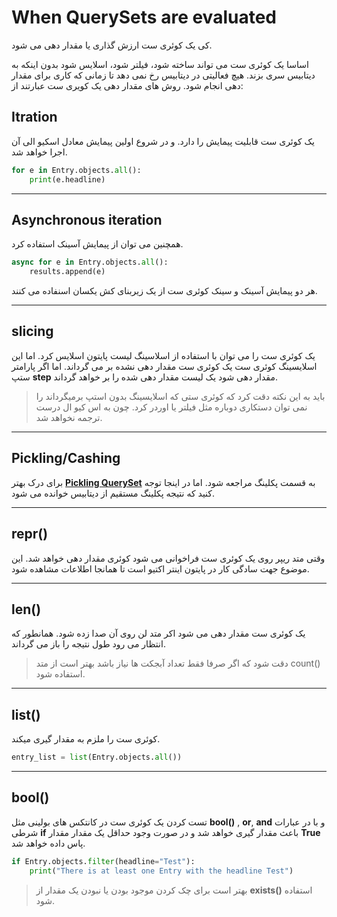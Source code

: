 # When QuerySets are evaluated
کی یک کوئری ست ارزش گذاری یا مقدار دهی می شود.

اساسا یک کوئری ست می تواند ساخته شود، فیلتر شود، اسلایس شود بدون اینکه به دیتابیس سری بزند. هیچ فعالیتی در دیتابیس رخ نمی دهد تا زمانی که کاری برای مقدار دهی انجام شود.
روش های مقدار دهی یک کويری ست عبارتند از:

## Itration
یک کوئری ست قابلیت پیمایش را دارد. و در شروع اولین پیمایش معادل اسکیو الی آن اجرا خواهد شد.
```python
for e in Entry.objects.all():
    print(e.headline)
```
___
## Asynchronous iteration
همچنین  می توان از پیمایش آسینک استفاده کرد.

```python
async for e in Entry.objects.all():
    results.append(e)
```
هر دو پیمایش آسینک و سینک کوئری ست از یک زیربنای کش یکسان اسنفاده می کنند.

___
## slicing
یک کوئری ست را می توان با استفاده از اسلاسینگ لیست پایتون اسلایس کرد. اما این اسلایسینگ کوئری ست یک کوئری ست مقدار دهی نشده بر می گرداند. اما اگر پارامتر ستپ **step**  مقدار دهی شود یک لیست مقدار دهی شده را بر خواهد گرداند. 
> باید به این نکته دقت کرد که کوئری ستی که اسلایسینگ بدون استپ برمیگرداند را نمی توان دستکاری دوباره مثل فیلتر یا اوردر کرد. چون به اس کیو ال درست ترجمه نخواهد شد.
___
## Pickling/Cashing
برای درک بهتر [**Pickling QuerySet**](./picklingQuerySets.md) به قسمت پکلینگ مراجعه شود.
اما در اینجا توجه کنید که نتیجه پکلینگ مستقیم از دیتابیس خوانده می شود.
___
## repr() 
وقتی متد ریپر روی یک کوئری ست فراخوانی می شود کوئری مقدار دهی خواهد شد.
این موضوع جهت سادگی کار در پایتون اینتر اکتیو است تا همانجا اطلاعات مشاهده شود.
___
## len()
یک کوئری ست مقدار دهی می شود اکر متد لن روی آن صدا زده شود.
همانطور که انتظار می رود طول نتیجه را باز می گرداند.
>دقت شود که اگر صرفا فقط تعداد آبجکت ها نیاز باشد بهتر است از متد count() استفاده شود.
___
## list()
کوئری ست را ملزم به مقدار گیری میکند.
```python
entry_list = list(Entry.objects.all())
```
___
## bool()
تست کردن یک کوئری ست در کانتکس های بولینی مثل **bool()** , **or**, **and** و با در عبارات شرطی **if** باعث مقدار گیری خواهد شد و در صورت وجود حداقل یک مقدار مقدار **True** پاس داده خواهد شد.
```python
if Entry.objects.filter(headline="Test"):
    print("There is at least one Entry with the headline Test")
```
> بهتر است برای چک کردن موجود بودن یا نبودن یک مقدار از **exists()** استفاده شود.
